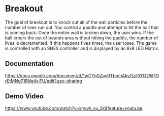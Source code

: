 # Breakout
The goal of breakout is to knock out all of the wall particles before the number of lives run out. You control a paddle and attempt to hit the ball that is coming back. Once the entire wall is broken down, the user wins. If the ball enters the out of bounds area without hitting the paddle, the number of lives is decremented. If this happens fives times, the user loses. The game is controlled with an SNES controller and is displayed by an 8x8 LED Matrix. 

## Documentation
https://docs.google.com/document/d/1wCYnDZpyRTbmhAkyOziI0YO2W7OrEtMNg71RNg4xiFU/edit?usp=sharing

## Demo Video
https://www.youtube.com/watch?v=xrwwl_xu_2k&feature=youtu.be



